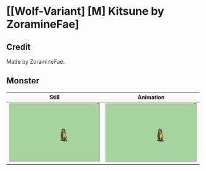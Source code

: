 # [\[Wolf-Variant\] \[M\] Kitsune by ZoramineFae]

## Credit

Made by ZoramineFae.
	
## Monster

| Still | Animation |
| :---: | :-------: |
| ![Monster still](./Monster_000.png) | ![Monster animation](./Monster.gif) |
